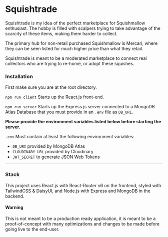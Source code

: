# Squishtrade

Squishtrade is my idea of the perfect marketplace for Squishmallow enthusiast. The hobby is filled with scalpers trying to take advantage of the scarcity of these items, making them harder to collect.

The primary hub for non-retail purchased Squishmallow is Mercari, where they can be seen listed for much higher price than what they retail.

Squishtrade is meant to be a moderated marketplace to connect real collectors who are trying to re-home, or adopt these squishes.

### Installation

First make sure you are at the root directory.

`npm run client` Starts up the React.js front-end.

`npm run server` Starts up the Express.js server connected to a MongoDB Atlas Database that you must provide in an `.env` file as `DB_URI`.

**Please provide the environment variables listed below before starting the server.**

`.env` Must contain at least the following environment variables:

- `DB_URI` provided by MongoDB Atlas
- `CLOUDINARY_URL` provided by Cloudinary
- `JWT_SECRET` to generate JSON Web Tokens

---

### Stack

This project uses React.js with React-Router v6 on the frontend, styled with TailwindCSS & DaisyUI, and Node.js with Express and MongoDB in the backend.

#### Warning

This is not meant to be a production ready application, it is meant to be a proof-of-concept with many optimizations and changes to be made before going live to the end-user.
